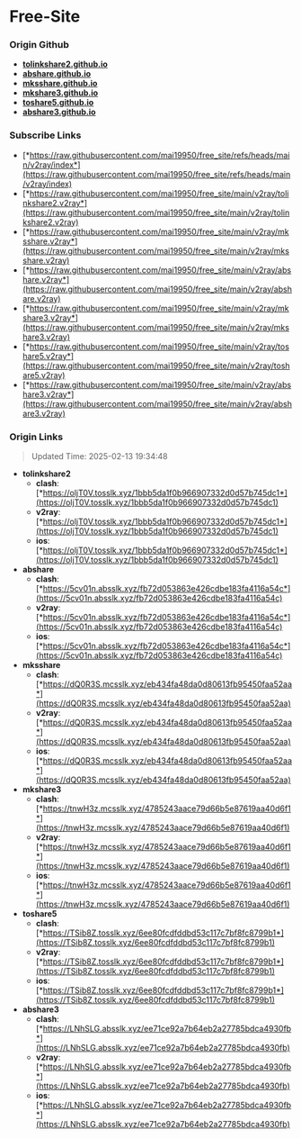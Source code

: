 # Free-Site

### Origin Github

- [**tolinkshare2.github.io**](https://github.com/tolinkshare2/tolinkshare2.github.io)
- [**abshare.github.io**](https://github.com/abshare/abshare.github.io)
- [**mksshare.github.io**](https://github.com/mksshare/mksshare.github.io)
- [**mkshare3.github.io**](https://github.com/mkshare3/mkshare3.github.io)
- [**toshare5.github.io**](https://github.com/toshare5/toshare5.github.io)
- [**abshare3.github.io**](https://github.com/abshare3/abshare3.github.io)

### Subscribe Links

- [*https://raw.githubusercontent.com/mai19950/free_site/refs/heads/main/v2ray/index*](https://raw.githubusercontent.com/mai19950/free_site/refs/heads/main/v2ray/index)
- [*https://raw.githubusercontent.com/mai19950/free_site/main/v2ray/tolinkshare2.v2ray*](https://raw.githubusercontent.com/mai19950/free_site/main/v2ray/tolinkshare2.v2ray)
- [*https://raw.githubusercontent.com/mai19950/free_site/main/v2ray/mksshare.v2ray*](https://raw.githubusercontent.com/mai19950/free_site/main/v2ray/mksshare.v2ray)
- [*https://raw.githubusercontent.com/mai19950/free_site/main/v2ray/abshare.v2ray*](https://raw.githubusercontent.com/mai19950/free_site/main/v2ray/abshare.v2ray)
- [*https://raw.githubusercontent.com/mai19950/free_site/main/v2ray/mkshare3.v2ray*](https://raw.githubusercontent.com/mai19950/free_site/main/v2ray/mkshare3.v2ray)
- [*https://raw.githubusercontent.com/mai19950/free_site/main/v2ray/toshare5.v2ray*](https://raw.githubusercontent.com/mai19950/free_site/main/v2ray/toshare5.v2ray)
- [*https://raw.githubusercontent.com/mai19950/free_site/main/v2ray/abshare3.v2ray*](https://raw.githubusercontent.com/mai19950/free_site/main/v2ray/abshare3.v2ray)

### Origin Links

> Updated Time: 2025-02-13 19:34:48

- **tolinkshare2**
  - **clash**: [*https://oljT0V.tosslk.xyz/1bbb5da1f0b966907332d0d57b745dc1*](https://oljT0V.tosslk.xyz/1bbb5da1f0b966907332d0d57b745dc1)
  - **v2ray**: [*https://oljT0V.tosslk.xyz/1bbb5da1f0b966907332d0d57b745dc1*](https://oljT0V.tosslk.xyz/1bbb5da1f0b966907332d0d57b745dc1)
  - **ios**: [*https://oljT0V.tosslk.xyz/1bbb5da1f0b966907332d0d57b745dc1*](https://oljT0V.tosslk.xyz/1bbb5da1f0b966907332d0d57b745dc1)
- **abshare**
  - **clash**: [*https://5cv01n.absslk.xyz/fb72d053863e426cdbe183fa4116a54c*](https://5cv01n.absslk.xyz/fb72d053863e426cdbe183fa4116a54c)
  - **v2ray**: [*https://5cv01n.absslk.xyz/fb72d053863e426cdbe183fa4116a54c*](https://5cv01n.absslk.xyz/fb72d053863e426cdbe183fa4116a54c)
  - **ios**: [*https://5cv01n.absslk.xyz/fb72d053863e426cdbe183fa4116a54c*](https://5cv01n.absslk.xyz/fb72d053863e426cdbe183fa4116a54c)
- **mksshare**
  - **clash**: [*https://dQ0R3S.mcsslk.xyz/eb434fa48da0d80613fb95450faa52aa*](https://dQ0R3S.mcsslk.xyz/eb434fa48da0d80613fb95450faa52aa)
  - **v2ray**: [*https://dQ0R3S.mcsslk.xyz/eb434fa48da0d80613fb95450faa52aa*](https://dQ0R3S.mcsslk.xyz/eb434fa48da0d80613fb95450faa52aa)
  - **ios**: [*https://dQ0R3S.mcsslk.xyz/eb434fa48da0d80613fb95450faa52aa*](https://dQ0R3S.mcsslk.xyz/eb434fa48da0d80613fb95450faa52aa)
- **mkshare3**
  - **clash**: [*https://tnwH3z.mcsslk.xyz/4785243aace79d66b5e87619aa40d6f1*](https://tnwH3z.mcsslk.xyz/4785243aace79d66b5e87619aa40d6f1)
  - **v2ray**: [*https://tnwH3z.mcsslk.xyz/4785243aace79d66b5e87619aa40d6f1*](https://tnwH3z.mcsslk.xyz/4785243aace79d66b5e87619aa40d6f1)
  - **ios**: [*https://tnwH3z.mcsslk.xyz/4785243aace79d66b5e87619aa40d6f1*](https://tnwH3z.mcsslk.xyz/4785243aace79d66b5e87619aa40d6f1)
- **toshare5**
  - **clash**: [*https://TSib8Z.tosslk.xyz/6ee80fcdfddbd53c117c7bf8fc8799b1*](https://TSib8Z.tosslk.xyz/6ee80fcdfddbd53c117c7bf8fc8799b1)
  - **v2ray**: [*https://TSib8Z.tosslk.xyz/6ee80fcdfddbd53c117c7bf8fc8799b1*](https://TSib8Z.tosslk.xyz/6ee80fcdfddbd53c117c7bf8fc8799b1)
  - **ios**: [*https://TSib8Z.tosslk.xyz/6ee80fcdfddbd53c117c7bf8fc8799b1*](https://TSib8Z.tosslk.xyz/6ee80fcdfddbd53c117c7bf8fc8799b1)
- **abshare3**
  - **clash**: [*https://LNhSLG.absslk.xyz/ee71ce92a7b64eb2a27785bdca4930fb*](https://LNhSLG.absslk.xyz/ee71ce92a7b64eb2a27785bdca4930fb)
  - **v2ray**: [*https://LNhSLG.absslk.xyz/ee71ce92a7b64eb2a27785bdca4930fb*](https://LNhSLG.absslk.xyz/ee71ce92a7b64eb2a27785bdca4930fb)
  - **ios**: [*https://LNhSLG.absslk.xyz/ee71ce92a7b64eb2a27785bdca4930fb*](https://LNhSLG.absslk.xyz/ee71ce92a7b64eb2a27785bdca4930fb)
